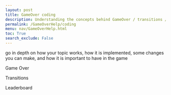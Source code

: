 ```yaml
---
layout: post
title: GameOver coding
description: Understanding the concepts behind GameOver / transitions / and the leaderboard
permalink: /GameOverHelp/coding
menu: nav/GameOverHelp.html
toc: True
search_exclude: False
---
```


go in depth on how your topic works, how it is implemented, some changes you can make, and how it is important to have in the game

Game Over

Transitions

Leaderboard
